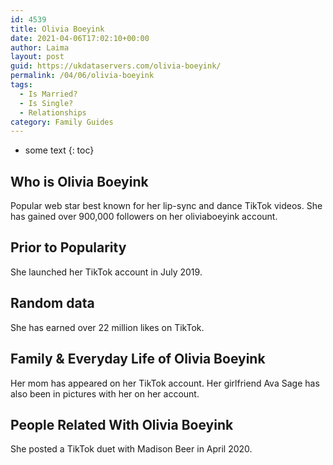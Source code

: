 ```yaml
---
id: 4539
title: Olivia Boeyink
date: 2021-04-06T17:02:10+00:00
author: Laima
layout: post
guid: https://ukdataservers.com/olivia-boeyink/
permalink: /04/06/olivia-boeyink
tags:
  - Is Married?
  - Is Single?
  - Relationships
category: Family Guides
---
```


* some text
{: toc}


## Who is Olivia Boeyink
                  
                  
                  
Popular web star best known for her lip-sync and dance TikTok videos. She has gained over 900,000 followers on her oliviaboeyink account. 
                  
              
            
              
            
                
                
                
## Prior to Popularity
                  
                  
                  
She launched her TikTok account in July 2019. 
                  
              
            
              
            
                
                
                
## Random data
                  
                  
                  
She has earned over 22 million likes on TikTok. 
                  
              
            
              
            
                
                
                
## Family & Everyday Life of Olivia Boeyink
                  
                  
                  
Her mom has appeared on her TikTok account. Her girlfriend Ava Sage has also been in pictures with her on her account.
                  
              
            
              
            
                
                
                
## People Related With Olivia Boeyink
                  
                  
                  
She posted a TikTok duet with Madison Beer in April 2020. 
                  
              
            
              
            
                
              
            
              
              
            
            
              
            
          
          
          